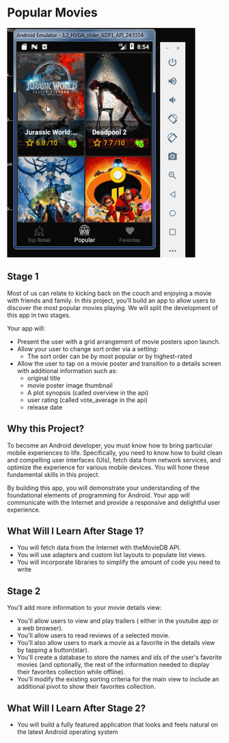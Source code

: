 <h1 id="project-name">Popular Movies</h2>



![Demo GIF](/popularMovies1.gif)


<div class="index--markdown--3w8oF ureact-markdown "><h2 id="project-overview">Stage 1</h2>
<p>Most of us can relate to kicking back on the couch and enjoying a movie with friends and family. In this project, you’ll build an app to allow users to discover the most popular movies playing.  We will split the development of this app in two stages.</p>

<p>Your app will:</p>
<ul>
<li>Present the user with a grid arrangement of movie posters upon launch.</li>
<li>Allow your user to change sort order via a setting:<ul>
<li>The sort order can be by most popular or by highest-rated</li>
</ul>
</li>
<li>Allow the user to tap on a movie poster and transition to a details screen with additional information such as:<ul>
<li>original title</li>
<li>movie poster image thumbnail</li>
<li>A plot synopsis (called overview in the api)</li>
<li>user rating (called vote_average in the api)</li>
<li>release date</li>
</ul>
</li>
</ul>
<h2 id="why-this-project-">Why this Project?</h2>
<p>To become an Android developer, you must know how to bring particular mobile experiences to life. Specifically, you need to know how to build clean and compelling user interfaces (UIs), fetch data from network services, and optimize the experience for various mobile devices. You will hone these fundamental skills in this project.</p>
<p>By building this app, you will demonstrate your understanding of the foundational elements of programming for Android. Your app will communicate with the Internet and provide a responsive and delightful user experience.</p>
<h2 id="what-will-i-learn-after-stage-1-">What Will I Learn After Stage 1?</h2>
<ul>
<li>You will fetch data from the Internet with theMovieDB API.</li>
<li>You will use adapters and custom list layouts to populate list views.</li>
<li>You will incorporate libraries to simplify the amount of code you need to write </li>
</ul>
</div>


<div class="index--markdown--3w8oF ureact-markdown "><h2 id="project-stage2">Stage 2</h2>
<p>You’ll add more information to your movie details view:</p>
<ul>
<li>You’ll allow users to view and play trailers ( either in the youtube app or a web browser).</li>
<li>You’ll allow users to read reviews of a selected movie.</li>
<li>You’ll also allow users to mark a movie as a favorite in the details view by tapping a button(star).</li>
<li>You'll create a database to store the names and ids of the user's favorite movies (and optionally, the rest of the information needed to display their favorites collection while offline).</li>
<li>You’ll modify the existing sorting criteria for the main view to include an additional pivot to show their favorites collection.</li>
</ul>
<h2 id="what-will-i-learn-after-stage-2-">What Will I Learn After Stage 2?</h2>
<ul>
<li>You will build a fully featured application that looks and feels natural on the latest Android operating system 
</div>
